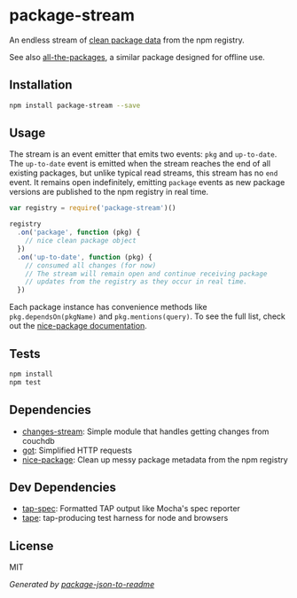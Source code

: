 # package-stream

An endless stream of [clean package data](https://github.com/zeke/nice-package)
from the npm registry.

See also [all-the-packages](https://github.com/zeke/all-the-packages), a similar
package designed for offline use.

## Installation

```sh
npm install package-stream --save
```

## Usage

The stream is an event emitter that emits two events: `pkg` and `up-to-date`.
The `up-to-date` event is emitted when the stream reaches the end of all
existing packages, but unlike typical read streams, this stream has no `end`
event. It remains open indefinitely, emitting `package` events as new package
versions are published to the npm registry in real time.

```js
var registry = require('package-stream')()

registry
  .on('package', function (pkg) {
    // nice clean package object
  })
  .on('up-to-date', function (pkg) {
    // consumed all changes (for now)
    // The stream will remain open and continue receiving package
    // updates from the registry as they occur in real time.
  })
```

Each package instance has convenience methods like `pkg.dependsOn(pkgName)`
and `pkg.mentions(query)`. To see the full list, check out the
[nice-package documentation](https://github.com/zeke/nice-package/blob/master/README.md#convenience-methods).

## Tests

```sh
npm install
npm test
```

## Dependencies

- [changes-stream](https://github.com/jcrugzz/changes-stream): Simple module that handles getting changes from couchdb
- [got](https://github.com/sindresorhus/got): Simplified HTTP requests
- [nice-package](https://github.com/zeke/nice-package): Clean up messy package metadata from the npm registry

## Dev Dependencies

- [tap-spec](https://github.com/scottcorgan/tap-spec): Formatted TAP output like Mocha's spec reporter
- [tape](https://github.com/substack/tape): tap-producing test harness for node and browsers
## License

MIT

_Generated by [package-json-to-readme](https://github.com/zeke/package-json-to-readme)_
